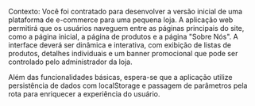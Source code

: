 Contexto:
Você foi contratado para desenvolver a versão inicial de uma plataforma de e-commerce para uma pequena loja. A aplicação web permitirá que os usuários naveguem entre as páginas principais do site, como a página inicial, a página de produtos e a página "Sobre Nós". A interface deverá ser dinâmica e interativa, com exibição de listas de produtos, detalhes individuais e um banner promocional que pode ser controlado pelo administrador da loja.

Além das funcionalidades básicas, espera-se que a aplicação utilize persistência de dados com localStorage e passagem de parâmetros pela rota para enriquecer a experiência do usuário.
